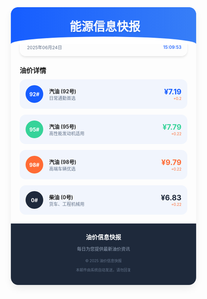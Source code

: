 <div style="margin: 0 auto; border-radius: 20px; box-shadow: 0 10px 25px -5px rgba(0, 0, 0, 0.1); overflow: hidden;">
  <div style="position: relative; background-color: #165DFF; height: 100px; overflow: hidden;">
    <div style="position: absolute; top: 0; left: 0; right: 0; bottom: 0; background: linear-gradient(to right, #165DFF, #3b82f6); opacity: 0.9;"></div>
    <div style="position: absolute; bottom: -20px; left: 0; right: 0; height: 40px; background-color: white; border-radius: 50%;"></div>
    <div style="position: absolute; top: 50%; left: 0; right: 0; transform: translateY(-50%); padding: 0 24px;">
      <h1 style="font-size: clamp(1.5rem, 5vw, 2rem); font-weight: bold; color: white; text-shadow: 0 2px 4px rgba(0,0,0,0.1); text-align: center; margin: 0;">
        <i class="fa-solid fa-gas-pump" style="margin-right: 8px;"></i>能源信息快报
      </h1>
    </div>
  </div>       
  <div style="padding: 0 24px; margin-top: -16px;">
    <div style="border-radius: 16px; box-shadow: 0 4px 6px -1px rgba(0, 0, 0, 0.1); padding: 16px;">
      <div style="display: flex; justify-content: space-between; align-items: center;">
        <div style="font-size: 12px; color: #64748b;">
            <i class="fa-regular fa-calendar" style="margin-right: 4px;"></i>
            <span>2025年06月24日</span>
        </div>
        <div style="font-size: 12px; color: #165DFF; font-weight: 500;">
            <i class="fa-solid fa-clock-rotate-left" style="margin-right: 4px;"></i>
            <span>15:09:53</span>
        </div>
      </div>
    </div>
  </div>
  <div style="padding: 0 24px; margin-top: 16px;">
    <h2 style="font-size: 18px; font-weight: 600; margin-bottom: 12px;">油价详情</h2> 
    <div style="margin-bottom: 16px; transition: transform 0.3s ease, box-shadow 0.3s ease;">
        <div style="background-color: rgba(22, 93, 255, 0.05); border-radius: 16px; padding: 16px; display: flex; align-items: center;">
          <div style="background-color: #165DFF; color: white; border-radius: 50%; width: 48px; height: 48px; display: flex; align-items: center; justify-content: center; margin-right: 16px; font-weight: bold;">
              92#
          </div>
          <div style="flex: 1;">
              <div style="font-weight: 600;">汽油 (92号)</div>
              <div style="font-size: 12px; color: #64748b;">日常通勤首选</div>
          </div>
          <div style="text-align: right;">
              <div style="font-size: 20px; font-weight: bold; color: #165DFF;">¥7.19</div>
              <div style="font-size: 10px; color: #FF6B35;">+0.2</div>
          </div>
        </div>
      </div><div style="margin-bottom: 16px; transition: transform 0.3s ease, box-shadow 0.3s ease;">
        <div style="background-color: rgba(22, 93, 255, 0.05); border-radius: 16px; padding: 16px; display: flex; align-items: center;">
          <div style="background-color: #36D399; color: white; border-radius: 50%; width: 48px; height: 48px; display: flex; align-items: center; justify-content: center; margin-right: 16px; font-weight: bold;">
              95#
          </div>
          <div style="flex: 1;">
              <div style="font-weight: 600;">汽油 (95号)</div>
              <div style="font-size: 12px; color: #64748b;">高性能发动机适用</div>
          </div>
          <div style="text-align: right;">
              <div style="font-size: 20px; font-weight: bold; color: #36D399;">¥7.79</div>
              <div style="font-size: 10px; color: #FF6B35;">+0.22</div>
          </div>
        </div>
      </div><div style="margin-bottom: 16px; transition: transform 0.3s ease, box-shadow 0.3s ease;">
        <div style="background-color: rgba(22, 93, 255, 0.05); border-radius: 16px; padding: 16px; display: flex; align-items: center;">
          <div style="background-color: #FF6B35; color: white; border-radius: 50%; width: 48px; height: 48px; display: flex; align-items: center; justify-content: center; margin-right: 16px; font-weight: bold;">
              98#
          </div>
          <div style="flex: 1;">
              <div style="font-weight: 600;">汽油 (98号)</div>
              <div style="font-size: 12px; color: #64748b;">高端车辆优选</div>
          </div>
          <div style="text-align: right;">
              <div style="font-size: 20px; font-weight: bold; color: #FF6B35;">¥9.79</div>
              <div style="font-size: 10px; color: #FF6B35;">+0.22</div>
          </div>
        </div>
      </div><div style="margin-bottom: 16px; transition: transform 0.3s ease, box-shadow 0.3s ease;">
        <div style="background-color: rgba(22, 93, 255, 0.05); border-radius: 16px; padding: 16px; display: flex; align-items: center;">
          <div style="background-color: #1E293B; color: white; border-radius: 50%; width: 48px; height: 48px; display: flex; align-items: center; justify-content: center; margin-right: 16px; font-weight: bold;">
              0#
          </div>
          <div style="flex: 1;">
              <div style="font-weight: 600;">柴油 (0号)</div>
              <div style="font-size: 12px; color: #64748b;">货车、工程机械用</div>
          </div>
          <div style="text-align: right;">
              <div style="font-size: 20px; font-weight: bold; color: #1E293B;">¥6.83</div>
              <div style="font-size: 10px; color: #FF6B35;">+0.22</div>
          </div>
        </div>
      </div>      
  </div>
  <div style="background-color: #1E293B; color: white; padding: 24px; margin-top: 24px;">
    <div style="text-align: center;">
      <div style="font-size: 16px; font-weight: 600; margin-bottom: 8px;">油价信息快报</div>
      <p style="font-size: 12px; color: #94a3b8; margin-bottom: 16px;">
          每日为您提供最新油价资讯
      </p>
      <div style="font-size: 10px; color: #64748b;">
          <p>© 2025 油价信息快报</p>
          <p style="margin-top: 4px;">本邮件由系统自动发送，请勿回复</p>
      </div>
    </div>
  </div>
</div>